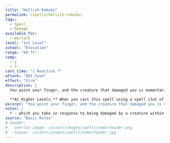```yaml
---
title: "Hellish Rebuke"
permalink: /spells/hellish-rebuke/
tags:
  - Spell
  - Damage
available_for:
  - Warlock
level: "1st Level"
school: "Evocation"
range: "60 ft"
comp:
  - V
  - S
cast_time: "1 Reaction *"
attack: "DEX Save"
effect: "Fire"
description: |
  You point your finger, and the creature that damaged you is momentarily surrounded by hellish flames. The creature must make a Dexterity saving throw. It takes 2d10 fire damage on a failed save, or half as much damage on a successful one.

  **At Higher Levels.** When you cast this spell using a spell slot of 2nd level or higher, the damage increases by 1d10 for each slot level above 1st.
excerpt: "You point your finger, and the creature that damaged you is momentarily surrounded by hellish flames."
notes: |
  * - which you take in response to being damaged by a creature within 60 feet of you that you can see
source: "Basic Rules"
# header:
#   overlay_image: /assets/images/spells/name/header.png
#   teaser: /assets/images/spells/name/header.jpg
---
```

